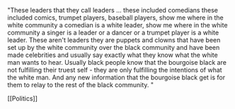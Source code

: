 "These leaders that they call leaders ... these included comedians these included comics, trumpet players, baseball players, show me where in the white community a comedian is a white leader, show me where in the white community a singer is a leader or a dancer or a trumpet player is a white leader. These aren't leaders they are puppets and clowns that have been set up by the white community over the black community and have been made celebrities and usually say exactly what they know what the white man wants to hear. Usually black people know that the bourgoise black are not fulfilling their truest self - they are only fulfilling the intentions of what the white man. And any new information that the bourgoise black get is for them to relay to the rest of the black community. "

[[Politics]]
